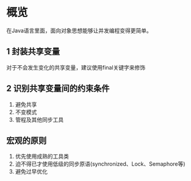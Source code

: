 # 概览

在Java语言里面，面向对象思想能够让并发编程变得更简单。

## 1 封装共享变量

对于不会发生变化的共享变量，建议使用final关键字来修饰

## 2 识别共享变量间的约束条件

1. 避免共享
2. 不变模式
3. 管程及其他同步工具

## 宏观的原则

1. 优先使用成熟的工具类
2. 迫不得已才使用低级的同步原语(synchronized、Lock、Semaphore等)
3. 避免过早优化